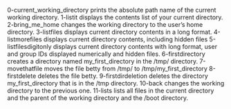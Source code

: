 0-current_working_directory prints the absolute path name of the current working directory.
1-listit displays the contents list of your current directory.
2-bring_me_home changes the working directory to the user’s home directory.
3-listfiles displays current directory contents in a long format.
4-listmorefiles displays current directory contents, including hidden files
5-listfilesdigitonly displays current directory contents with long format, user and group IDs displayed numerically and hidden files.
6-firstdirectory creates a directory named my_first_directory in the /tmp/ directory.
7-movethatfile moves the file betty from /tmp/ to /tmp/my_first_directory
8-firstdelete deletes the file betty.
9-firstdirdeletion deletes the directory my_first_directory that is in the /tmp directory.
10-back changes the working directory to the previous one.
11-lists lists all files in the current directory and the parent of the working directory and the /boot directory.
